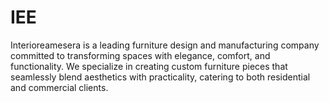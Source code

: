# IEE
Interioreamesera is a leading furniture design and manufacturing company committed to transforming spaces with elegance, comfort, and functionality. We specialize in creating custom furniture pieces that seamlessly blend aesthetics with practicality, catering to both residential and commercial clients.
